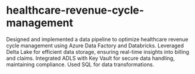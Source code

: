 # healthcare-revenue-cycle-management
Designed and implemented a data pipeline to optimize healthcare revenue cycle management using Azure Data Factory and Databricks. Leveraged Delta Lake for efficient data storage, ensuring real-time insights into billing and claims. Integrated ADLS with Key Vault for secure data handling, maintaining compliance. Used SQL for data transformations.
